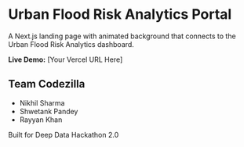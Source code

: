 # Urban Flood Risk Analytics Portal

A Next.js landing page with animated background that connects to the Urban Flood Risk Analytics dashboard.

**Live Demo:** [Your Vercel URL Here]

## Team Codezilla
- Nikhil Sharma
- Shwetank Pandey  
- Rayyan Khan

Built for Deep Data Hackathon 2.0
